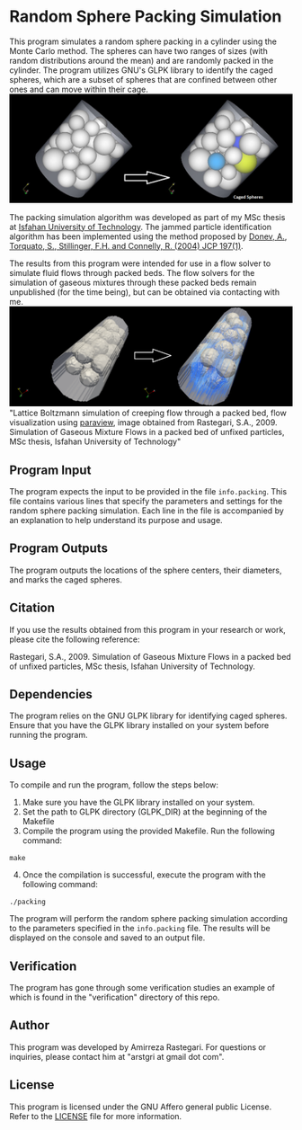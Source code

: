 # Random Sphere Packing Simulation

This program simulates a random sphere packing in a cylinder using the Monte Carlo method. The spheres can have two ranges of sizes (with random distributions around the mean) and are randomly packed in the cylinder. The program utilizes GNU's GLPK library to identify the caged spheres, which are a subset of spheres that are confined between other ones and can move within their cage.
![](figs/cagedparticles.png)

The packing simulation algorithm was developed as part of my MSc thesis at [Isfahan University of Technology](http://english.iut.ac.ir/Department-of-Mechanical-Engineering). The jammed particle identification algorithm has been implemented using the method proposed by [Donev, A., Torquato, S., Stillinger, F.H. and Connelly, R. (2004) JCP 197(1)](https://doi.org/10.1016/j.jcp.2003.11.022).

The results from this program were intended for use in a flow solver to simulate fluid flows through packed beds. The flow solvers for the simulation of gaseous mixtures through these packed beds remain unpublished (for the time being), but can be obtained via contacting with me. 
![](figs/flouidizedbed.png)"Lattice Boltzmann simulation of creeping flow through a packed bed, flow visualization using [paraview](https://www.paraview.org/), image obtained from Rastegari, S.A., 2009. Simulation of Gaseous Mixture Flows in a packed bed of unfixed particles, MSc thesis, Isfahan University of Technology"

## Program Input

The program expects the input to be provided in the file `info.packing`. This file contains various lines that specify the parameters and settings for the random sphere packing simulation. Each line in the file is accompanied by an explanation to help understand its purpose and usage.

## Program Outputs
The program outputs the locations of the sphere centers, their diameters, and marks the caged spheres. 

## Citation

If you use the results obtained from this program in your research or work, please cite the following reference:

Rastegari, S.A., 2009. Simulation of Gaseous Mixture Flows in a packed bed of unfixed particles, MSc thesis, Isfahan University of Technology.

## Dependencies

The program relies on the GNU GLPK library for identifying caged spheres. Ensure that you have the GLPK library installed on your system before running the program.

## Usage

To compile and run the program, follow the steps below:

1. Make sure you have the GLPK library installed on your system.
2. Set the path to GLPK directory (GLPK_DIR) at the beginning of the Makefile 
3. Compile the program using the provided Makefile. Run the following command:

```
make
```

4. Once the compilation is successful, execute the program with the following command:

```
./packing
```


The program will perform the random sphere packing simulation according to the parameters specified in the `info.packing` file. The results will be displayed on the console and saved to an output file.

## Verification
The program has gone through some verification studies an example of which is found in the "verification" directory of this repo. 

## Author

This program was developed by Amirreza Rastegari. For questions or inquiries, please contact him at "arstgri at gmail dot com".

## License

This program is licensed under the GNU Affero general public License. Refer to the [LICENSE](LICENSE) file for more information.

